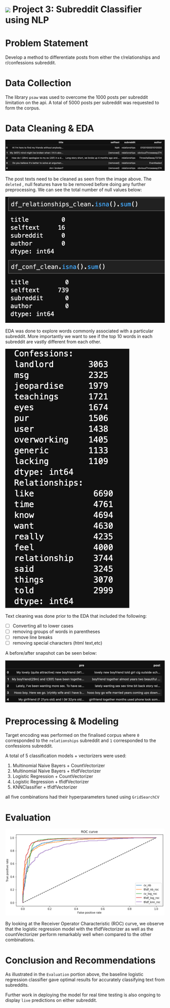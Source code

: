 # ![](https://ga-dash.s3.amazonaws.com/production/assets/logo-9f88ae6c9c3871690e33280fcf557f33.png) Project 3: Subreddit Classifier using NLP


# Problem Statement

Develop a method to differentiate posts from either the r/relationships and r/confessions subreddit.

# Data Collection

The library `psaw` was used to overcome the 1000 posts per subreddit limitation on the api. A total of 5000 posts per subreddit was requested to form the corpus.

# Data Cleaning & EDA

![](./img/relationships.png)

The post texts need to be cleaned as seen from the image above. The `deleted` , null features have to be removed before doing any further preprocessing. We can see the total number of null values below:

![](./img/na_s.png)


EDA was done to explore words commonly associated with a particular subreddit. More importantly we want to see if the top 10 words in each subreddit are vastly different from each other.

![](./img/eda.png)

Text cleaning was done prior to the EDA that included the following:


- [ ] Converting all to lower cases
- [ ] removing groups of words in parentheses
- [ ] remove line breaks
- [ ] removing special characters (html text,etc)

A before/after snapshot can be seen below:

![](./img/pre_post.png)

# Preprocessing & Modeling

Target encoding was performed on the finalised corpus where `0` corresponded to the `relationships` subreddit and `1` corresponded to the confessions subreddit.

A total of 5 classification models + vectorizers were used:
1. Multinomial Naive Bayers + CountVectorizer
2. Multinomial Naive Bayers + tfidfVectorizer
3. Logistic Regression + CountVectorizer
4. Logistic Regression + tfidfVectorizer
5. KNNClassifier + tfidfVectorizer

all five combinations had their hyperparameters tuned using `GridSearchCV`

# Evaluation 

![](./img/roc.png)

By looking at the Receiver Operator Characteristic (ROC) curve, we observe that the logistic regression model with the tfidfVectorizer as well as the countVectorizer perform remarkably well when compared to the other combinations.


# Conclusion and Recommendations

As illustrated in the `Evaluation` portion above, the baseline logistic regression classifier gave optimal results for accurately classifying text from subreddits. 

Further work in deploying the model for real time testing is also ongoing to display `live` predictions on either subreddit.



